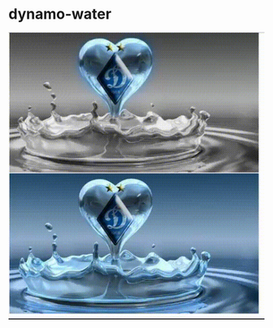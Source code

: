 # dynamo-water  

![alt text](https://github.com/MokusM/dynamo-water/blob/master/app/img/ex.gif?raw=true)
